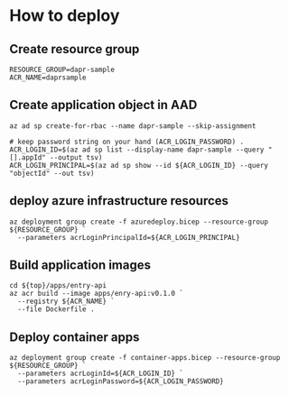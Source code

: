 # How to deploy

## Create resource group

```
RESOURCE_GROUP=dapr-sample
ACR_NAME=daprsample
```

## Create application object in AAD

```
az ad sp create-for-rbac --name dapr-sample --skip-assignment

# keep password string on your hand (ACR_LOGIN_PASSWORD) .
ACR_LOGIN_ID=$(az ad sp list --display-name dapr-sample --query "[].appId" --output tsv)
ACR_LOGIN_PRINCIPAL=$(az ad sp show --id ${ACR_LOGIN_ID} --query "objectId" --out tsv)
```



## deploy azure infrastructure resources

```
az deployment group create -f azuredeploy.bicep --resource-group ${RESOURCE_GROUP} `
  --parameters acrLoginPrincipalId=${ACR_LOGIN_PRINCIPAL}

```

## Build application images

```
cd ${top}/apps/entry-api
az acr build --image apps/enry-api:v0.1.0 `
  --registry ${ACR_NAME} `
  --file Dockerfile .
```

## Deploy container apps

```
az deployment group create -f container-apps.bicep --resource-group ${RESOURCE_GROUP} `
  --parameters acrLoginId=${ACR_LOGIN_ID} `
  --parameters acrLoginPassword=${ACR_LOGIN_PASSWORD}

```